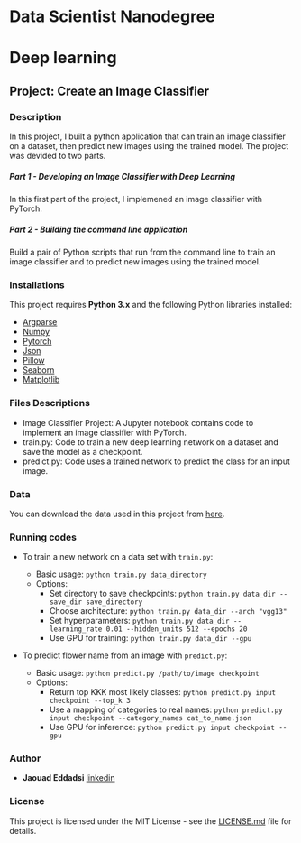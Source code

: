 # Data Scientist Nanodegree
# Deep learning
## Project: Create an Image Classifier

### Description
In this project, I built a python application that can train an image classifier on a dataset, then predict new images using the trained model. The project was devided to two parts.

  ##### Part 1 - Developing an Image Classifier with Deep Learning
In this first part of the project, I implemened an image classifier with PyTorch.

  ##### Part 2 - Building the command line application
 Build a pair of Python scripts that run from the command line to train an image classifier and to predict new images using the trained model.

###  Installations

 This project requires **Python 3.x** and the following Python libraries installed:

 - [Argparse](https://docs.python.org/3/library/argparse.html)
 - [Numpy](https://www.numpy.org/)
 - [Pytorch](https://pytorch.org/)
 - [Json](https://docs.python.org/2/library/json.html)
 - [Pillow](https://pillow.readthedocs.io/en/stable/)
 - [Seaborn](https://seaborn.pydata.org/)
 - [Matplotlib](https://matplotlib.org/)


### Files Descriptions

 - Image Classifier Project: A Jupyter notebook contains code to implement an image classifier with PyTorch.
 - train.py: Code to train a new deep learning network on a dataset and save the model as a checkpoint.
 - predict.py: Code uses a trained network to predict the class for an input image.

### Data
   You can download the data used in this project from  [here](http://www.robots.ox.ac.uk/~vgg/data/flowers/102/index.html).

### Running codes
 - To train a new network on a data set with `train.py`:
     - Basic usage: `python train.py data_directory`
     - Options:
        - Set directory to save checkpoints: `python train.py data_dir --save_dir save_directory`
        - Choose architecture: `python train.py data_dir --arch "vgg13"`
        - Set hyperparameters:  `python train.py data_dir --learning_rate 0.01 --hidden_units 512 --epochs 20`
        - Use GPU for training: `python train.py data_dir --gpu`

- To predict flower name from an image with `predict.py`:
     - Basic usage: `python predict.py /path/to/image checkpoint`
     - Options:
        - Return top KKK most likely classes: `python predict.py input checkpoint --top_k 3`
        - Use a mapping of categories to real names: `python predict.py input checkpoint --category_names cat_to_name.json`
        - Use GPU for inference: `python predict.py input checkpoint --gpu`

### Author
 -   **Jaouad Eddadsi**  [linkedin](https://www.linkedin.com/in/jaouad-eddadsi-01bb34163/)

### License

 This project is licensed under the MIT License - see the [LICENSE.md](LICENSE.md) file for details.
